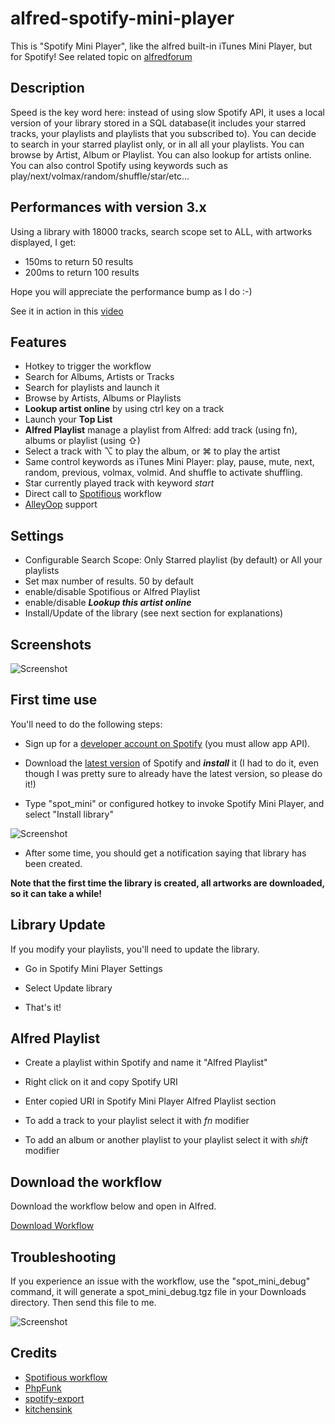 # alfred-spotify-mini-player


This is "Spotify Mini Player", like the alfred built-in iTunes Mini Player, but for Spotify!
See related topic on [alfredforum](http://www.alfredforum.com/topic/1892-spotify-mini-player-version-28)

## Description

Speed is the key word here: instead of using slow Spotify API, it uses a local version of your library stored in a SQL database(it includes your starred tracks, your playlists and playlists that you subscribed to). You can decide to search in your starred playlist only, or in all all your playlists. You can browse by Artist, Album or Playlist. You can also lookup for artists online. You can also control Spotify using keywords such as play/next/volmax/random/shuffle/star/etc...

## Performances with version 3.x

Using a library with 18000 tracks, search scope set to ALL, with artworks displayed, I get:

* 150ms to return 50 results
* 200ms to return 100 results

Hope you will appreciate the performance bump as I do :-)

See it in action in this [video](https://vimeo.com/70175318) 

## Features

* Hotkey to trigger the workflow
* Search for Albums, Artists or Tracks
* Search for playlists and launch it
* Browse by Artists, Albums or Playlists
* **Lookup artist online** by using ctrl key on a track
* Launch your **Top List**
* **Alfred Playlist** manage a playlist from Alfred: add track (using fn), albums or playlist (using ⇧)
* Select a track with ⌥ to play the album, or ⌘ to play the artist
* Same control keywords as iTunes Mini Player: play, pause, mute, next, random, previous, volmax, volmid. And shuffle to activate shuffling.
* Star currently played track with keyword *start*
* Direct call to [Spotifious](http://www.alfredforum.com/topic/1644-spotifious-a-natural-spotify-controller-for-alfred) workflow
* [AlleyOop](http://www.alfredforum.com/topic/1582-alleyoop-update-alfred-workflows/) support

## Settings

* Configurable Search Scope: Only Starred playlist (by default) or All your playlists
* Set max number of results. 50 by default
* enable/disable Spotifious or Alfred Playlist
* enable/disable ***Lookup this artist online***
* Install/Update of the library (see next section for explanations)

## Screenshots

![Screenshot](http://d.pr/i/7xFz+.png)


## First time use

You'll need to do the following steps:

* Sign up for a [developer account on Spotify](https://developer.spotify.com/technologies/apps/#developer-account) (you must allow app API).
* Download the [latest version](https://www.spotify.com/fr/download/mac/) of Spotify and ***install*** it (I had to do it, even though I was pretty sure to already have the latest version, so please do it!)

* Type "spot_mini" or configured hotkey to invoke Spotify Mini Player, and select "Install library" 

![Screenshot](http://d.pr/i/Bsdc+.png)

* After some time, you should get a notification saying that library has been created.

**Note that the first time the library is created, all artworks are downloaded, so it can take a while!**



## Library Update

If you modify your playlists, you'll need to update the library.

* Go in Spotify Mini Player Settings

* Select Update library

* That's it!

## Alfred Playlist

* Create a playlist within Spotify and name it "Alfred Playlist"

* Right click on it and copy Spotify URI

* Enter copied URI in Spotify Mini Player Alfred Playlist section

* To add a track to your playlist select it with *fn* modifier

* To add an album or another playlist to your playlist select it with *shift* modifier

## Download the workflow

Download the workflow below and open in Alfred.

[Download Workflow](https://raw.github.com/vdesabou/alfred-spotify-mini-player/master/SpotifyMiniPlayer.alfredworkflow)

## Troubleshooting

If you experience an issue with the workflow, use the "spot_mini_debug" command, it will generate a spot_mini_debug.tgz file in your Downloads directory. Then send this file to me.

![Screenshot](http://d.pr/i/4zSE+.png)


## Credits

* [Spotifious workflow](https://github.com/citelao/Spotify-for-Alfred)
* [PhpFunk](https://github.com/phpfunk/alfred-spotify-controls) 
* [spotify-export](https://github.com/jamesrwhite/spotify-export)
* [kitchensink](https://github.com/ptrwtts/kitchensink)
